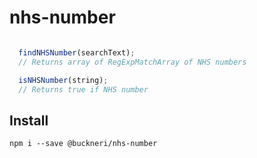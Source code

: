 # nhs-number

```javascript

  findNHSNumber(searchText);
  // Returns array of RegExpMatchArray of NHS numbers

  isNHSNumber(string);
  // Returns true if NHS number

```

## Install

```shell
npm i --save @buckneri/nhs-number
```
